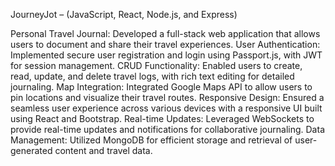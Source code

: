 JourneyJot – (JavaScript, React, Node.js, and Express) 

Personal Travel Journal: Developed a full-stack web application that allows users to document and share their travel experiences.
User Authentication: Implemented secure user registration and login using Passport.js, with JWT for session management.
CRUD Functionality: Enabled users to create, read, update, and delete travel logs, with rich text editing for detailed journaling.
Map Integration: Integrated Google Maps API to allow users to pin locations and visualize their travel routes.
Responsive Design: Ensured a seamless user experience across various devices with a responsive UI built using React and Bootstrap.
Real-time Updates: Leveraged WebSockets to provide real-time updates and notifications for collaborative journaling.
Data Management: Utilized MongoDB for efficient storage and retrieval of user-generated content and travel data.
